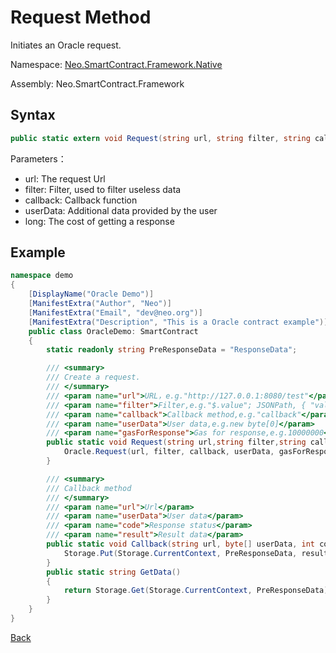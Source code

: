 # Request Method

Initiates an Oracle request.

Namespace: [Neo.SmartContract.Framework.Native](../../native.md)

Assembly: Neo.SmartContract.Framework

## Syntax

```c#
public static extern void Request(string url, string filter, string callback, object userData, long gasForResponse);
```

Parameters：

- url: The request Url
- filter: Filter, used to filter useless data
- callback: Callback function
- userData: Additional data provided by the user
- long: The cost of getting a response

## Example

```c#
namespace demo
{
    [DisplayName("Oracle Demo")]
    [ManifestExtra("Author", "Neo")]
    [ManifestExtra("Email", "dev@neo.org")]
    [ManifestExtra("Description", "This is a Oracle contract example")]
    public class OracleDemo: SmartContract
    {
        static readonly string PreResponseData = "ResponseData";

        /// <summary>
        /// Create a request.
        /// </summary>
        /// <param name="url">URL，e.g."http://127.0.0.1:8080/test"</param>
        /// <param name="filter">Filter,e.g."$.value"; JSONPath, { "value": "hello world" }</param>
        /// <param name="callback">Callback method,e.g."callback"</param>
        /// <param name="userData">User data,e.g.new byte[0]</param>
        /// <param name="gasForResponse">Gas for response,e.g.10000000</param>
        public static void Request(string url,string filter,string callback,byte[] userData,long gasForResponse) {
            Oracle.Request(url, filter, callback, userData, gasForResponse);
        }

        /// <summary>
        /// Callback method
        /// </summary>
        /// <param name="url">Url</param>
        /// <param name="userData">User data</param>
        /// <param name="code">Response status</param>
        /// <param name="result">Result data</param>
        public static void Callback(string url, byte[] userData, int code, byte[] result) {
            Storage.Put(Storage.CurrentContext, PreResponseData, result.ToByteString());
        }
        public static string GetData()
        {
            return Storage.Get(Storage.CurrentContext, PreResponseData);
        }
    }
}
```

[Back](../Oracle.md)